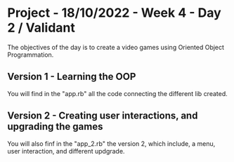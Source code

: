 # Project - 18/10/2022 - Week 4 - Day 2 / Validant

The objectives of the day is to create a video games using Oriented Object Programmation.  

## Version 1 - Learning the OOP
You will find in the "app.rb" all the code connecting the different lib created.  

## Version 2 - Creating user interactions, and upgrading the games
You will also finf in the "app_2.rb" the version 2, which include, a menu, user interaction, and different updgrade. 
